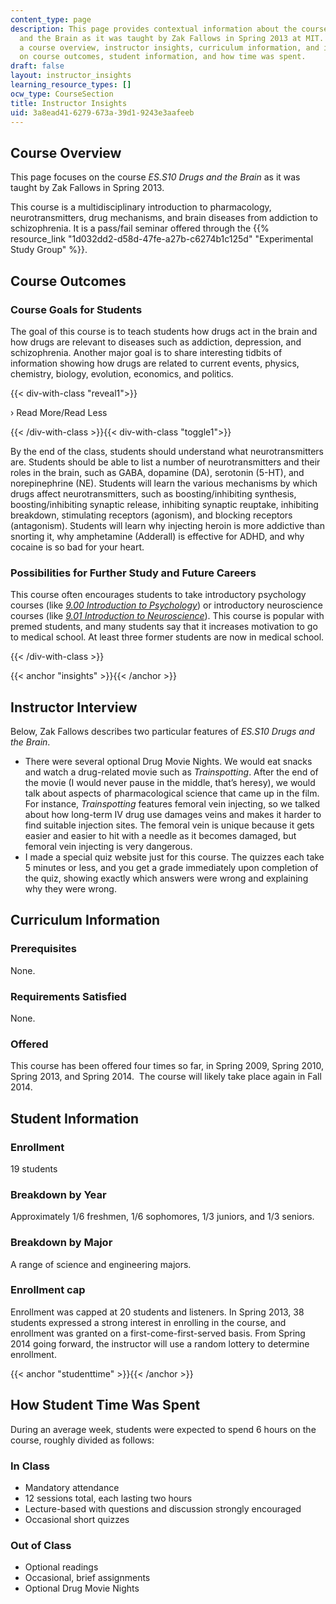 ```yaml
---
content_type: page
description: This page provides contextual information about the course ES.S10 Drugs
  and the Brain as it was taught by Zak Fallows in Spring 2013 at MIT. It includes
  a course overview, instructor insights, curriculum information, and information
  on course outcomes, student information, and how time was spent.
draft: false
layout: instructor_insights
learning_resource_types: []
ocw_type: CourseSection
title: Instructor Insights
uid: 3a8ead41-6279-673a-39d1-9243e3aafeeb
---
```

## Course Overview

This page focuses on the course _ES.S10 Drugs and the Brain_ as it was taught by Zak Fallows in Spring 2013.

This course is a multidisciplinary introduction to pharmacology, neurotransmitters, drug mechanisms, and brain diseases from addiction to schizophrenia. It is a pass/fail seminar offered through the {{% resource_link "1d032dd2-d58d-47fe-a27b-c6274b1c125d" "Experimental Study Group" %}}.

## Course Outcomes

### Course Goals for Students

The goal of this course is to teach students how drugs act in the brain and how drugs are relevant to diseases such as addiction, depression, and schizophrenia. Another major goal is to share interesting tidbits of information showing how drugs are related to current events, physics, chemistry, biology, evolution, economics, and politics.

{{< div-with-class "reveal1">}}

› Read More/Read Less

{{< /div-with-class >}}{{< div-with-class "toggle1">}}

By the end of the class, students should understand what neurotransmitters are. Students should be able to list a number of neurotransmitters and their roles in the brain, such as GABA, dopamine (DA), serotonin (5-HT), and norepinephrine (NE). Students will learn the various mechanisms by which drugs affect neurotransmitters, such as boosting/inhibiting synthesis, boosting/inhibiting synaptic release, inhibiting synaptic reuptake, inhibiting breakdown, stimulating receptors (agonism), and blocking receptors (antagonism). Students will learn why injecting heroin is more addictive than snorting it, why amphetamine (Adderall) is effective for ADHD, and why cocaine is so bad for your heart.

### Possibilities for Further Study and Future Careers

This course often encourages students to take introductory psychology courses (like [_9.00 Introduction to Psychology_](/courses/9-00sc-introduction-to-psychology-fall-2011)) or introductory neuroscience courses (like [_9.01 Introduction to Neuroscience_](/courses/9-01-introduction-to-neuroscience-fall-2007)). This course is popular with premed students, and many students say that it increases motivation to go to medical school. At least three former students are now in medical school.

{{< /div-with-class >}}

{{< anchor "insights" >}}{{< /anchor >}}

## Instructor Interview

Below, Zak Fallows describes two particular features of _ES.S10 Drugs and the Brain_.

- There were several optional Drug Movie Nights. We would eat snacks and watch a drug-related movie such as _Trainspotting_. After the end of the movie (I would never pause in the middle, that’s heresy), we would talk about aspects of pharmacological science that came up in the film. For instance, _Trainspotting_ features femoral vein injecting, so we talked about how long-term IV drug use damages veins and makes it harder to find suitable injection sites. The femoral vein is unique because it gets easier and easier to hit with a needle as it becomes damaged, but femoral vein injecting is very dangerous.
- I made a special quiz website just for this course. The quizzes each take 5 minutes or less, and you get a grade immediately upon completion of the quiz, showing exactly which answers were wrong and explaining why they were wrong.

## Curriculum Information

### Prerequisites

None.

### Requirements Satisfied

None.

### Offered

This course has been offered four times so far, in Spring 2009, Spring 2010, Spring 2013, and Spring 2014.  The course will likely take place again in Fall 2014. 

## Student Information

### Enrollment

19 students

### Breakdown by Year

Approximately 1/6 freshmen, 1/6 sophomores, 1/3 juniors, and 1/3 seniors.

### Breakdown by Major

A range of science and engineering majors.

### Enrollment cap

Enrollment was capped at 20 students and listeners. In Spring 2013, 38 students expressed a strong interest in enrolling in the course, and enrollment was granted on a first-come-first-served basis. From Spring 2014 going forward, the instructor will use a random lottery to determine enrollment. 

{{< anchor "studenttime" >}}{{< /anchor >}}

## How Student Time Was Spent

During an average week, students were expected to spend 6 hours on the course, roughly divided as follows:

### In Class

- Mandatory attendance
- 12 sessions total, each lasting two hours
- Lecture-based with questions and discussion strongly encouraged
- Occasional short quizzes

### Out of Class

- Optional readings
- Occasional, brief assignments
- Optional Drug Movie Nights